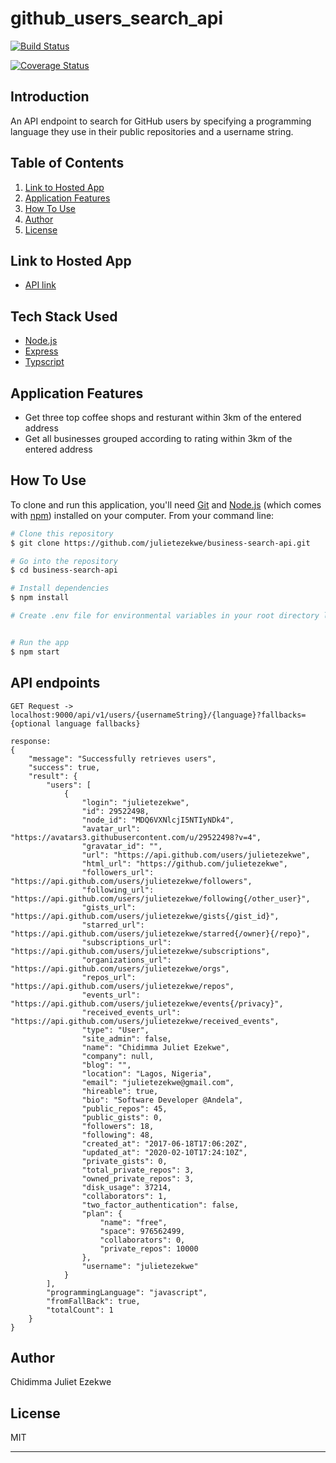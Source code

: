 # github_users_search_api

[![Build Status](https://travis-ci.com/julietezekwe/github_users_search_api.svg?branch=develop)](https://travis-ci.com/julietezekwe/github_users_search_api)

[![Coverage Status](https://coveralls.io/repos/github/julietezekwe/github_users_search_api/badge.svg?branch=develop)](https://coveralls.io/github/julietezekwe/github_users_search_api?branch=develop)

## Introduction
An API endpoint to search for GitHub users by specifying a programming language they use in their public repositories and a username string.

## Table of Contents
1. <a href="#hosted-app">Link to Hosted App</a>
4. <a href="#application-features">Application Features</a>
5. <a href="#how-to-use">How To Use</a>
6. <a href="#author">Author</a>
7. <a href="#license">License</a>


## Link to Hosted App
* [API link](http://business-search-api-2.herokuapp.com)

## Tech Stack Used

- [Node.js](https://nodejs.org/)
- [Express](https://expressjs.com/)
- [Typscript](https://www.typescriptlang.org/)


## Application Features

*  Get three top coffee shops and resturant within 3km of the entered address
*  Get all businesses grouped according to rating within 3km of the entered address


## How To Use

To clone and run this application, you'll need [Git](https://git-scm.com) and [Node.js](https://nodejs.org/en/download/) (which comes with [npm](http://npmjs.com)) installed on your computer. From your command line:

```bash
# Clone this repository
$ git clone https://github.com/julietezekwe/business-search-api.git

# Go into the repository
$ cd business-search-api

# Install dependencies
$ npm install

# Create .env file for environmental variables in your root directory like the sample.env file and provide the keys


# Run the app
$ npm start
```

## API endpoints
```
GET Request -> localhost:9000/api/v1/users/{usernameString}/{language}?fallbacks={optional language fallbacks}

response:
{
    "message": "Successfully retrieves users",
    "success": true,
    "result": {
        "users": [
            {
                "login": "julietezekwe",
                "id": 29522498,
                "node_id": "MDQ6VXNlcjI5NTIyNDk4",
                "avatar_url": "https://avatars3.githubusercontent.com/u/29522498?v=4",
                "gravatar_id": "",
                "url": "https://api.github.com/users/julietezekwe",
                "html_url": "https://github.com/julietezekwe",
                "followers_url": "https://api.github.com/users/julietezekwe/followers",
                "following_url": "https://api.github.com/users/julietezekwe/following{/other_user}",
                "gists_url": "https://api.github.com/users/julietezekwe/gists{/gist_id}",
                "starred_url": "https://api.github.com/users/julietezekwe/starred{/owner}{/repo}",
                "subscriptions_url": "https://api.github.com/users/julietezekwe/subscriptions",
                "organizations_url": "https://api.github.com/users/julietezekwe/orgs",
                "repos_url": "https://api.github.com/users/julietezekwe/repos",
                "events_url": "https://api.github.com/users/julietezekwe/events{/privacy}",
                "received_events_url": "https://api.github.com/users/julietezekwe/received_events",
                "type": "User",
                "site_admin": false,
                "name": "Chidimma Juliet Ezekwe",
                "company": null,
                "blog": "",
                "location": "Lagos, Nigeria",
                "email": "julietezekwe@gmail.com",
                "hireable": true,
                "bio": "Software Developer @Andela",
                "public_repos": 45,
                "public_gists": 0,
                "followers": 18,
                "following": 48,
                "created_at": "2017-06-18T17:06:20Z",
                "updated_at": "2020-02-10T17:24:10Z",
                "private_gists": 0,
                "total_private_repos": 3,
                "owned_private_repos": 3,
                "disk_usage": 37214,
                "collaborators": 1,
                "two_factor_authentication": false,
                "plan": {
                    "name": "free",
                    "space": 976562499,
                    "collaborators": 0,
                    "private_repos": 10000
                },
                "username": "julietezekwe"
            }
        ],
        "programmingLanguage": "javascript",
        "fromFallBack": true,
        "totalCount": 1
    }
}

```

## Author

Chidimma Juliet Ezekwe

## License

MIT

---
